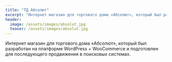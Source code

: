 ```yaml
---
title: "ТД Абсолют"
excerpt: "Интернет магазин для торгового дома «Абсолют», который был разработан на платформе WordPress + WooCommerce и подготовлен для последующего продвижения в поисковых системах."
header:
  image: /assets/images/absolut.jpg
  teaser: /assets/images/absolut.jpg
---
```


Интернет магазин для торгового дома «Абсолют», который был разработан на платформе WordPress + WooCommerce и подготовлен для последующего продвижения в поисковых системах.